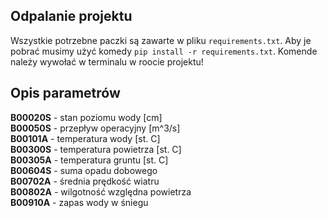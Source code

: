 ## Odpalanie projektu
Wszystkie potrzebne paczki są zawarte w pliku `requirements.txt`. Aby je pobrać musimy użyć komedy `pip install -r requirements.txt`. Komende należy wywołać w terminalu w roocie projektu!

## Opis parametrów
**B00020S** - stan poziomu wody [cm]  
**B00050S** - przepływ operacyjny [m^3/s]  
**B00101A** - temperatura wody [st. C]  
**B00300S** - temperatura powietrza [st. C]  
**B00305A** - temperatura gruntu [st. C]  
**B00604S** - suma opadu dobowego  
**B00702A** - średnia prędkość wiatru  
**B00802A** - wilgotność względna powietrza  
**B00910A** - zapas wody w śniegu